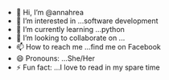 - 👋 Hi, I’m @annahrea
- 👀 I’m interested in ...software development
- 🌱 I’m currently learning ...python
- 💞️ I’m looking to collaborate on ...
- 📫 How to reach me ...find me on Facebook
- 😄 Pronouns: ...She/Her
- ⚡ Fun fact: ...I love to read in my spare time

<!---
annahrea/annahrea is a ✨ special ✨ repository because its `README.md` (this file) appears on your GitHub profile.
You can click the Preview link to take a look at your changes.
--->
